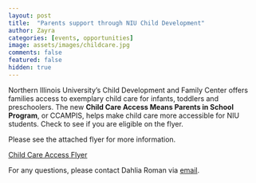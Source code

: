 ```yaml
---
layout: post
title:  "Parents support through NIU Child Development"
author: Zayra
categories: [events, opportunities]
image: assets/images/childcare.jpg
comments: false
featured: false
hidden: true
---
```


Northern Illinois University’s Child Development and Family Center offers families access to exemplary child care for infants, toddlers and preschoolers. The new <b>Child Care Access Means Parents in School Program</b>, or CCAMPIS, helps make child care more accessible for NIU students. Check to see if you are eligible on the flyer.

Please see the attached flyer for more information. 

<a class="nav-link" href="{{ site.baseurl }}/assets/pdf/CCAMPIS_Flyer.pdf"><i class="fas fa-info-circle"></i>Child Care Access Flyer</a>

For any questions, please contact Dahlia Roman via <a href="mailto:droman1@niu.edu">email</a>.
